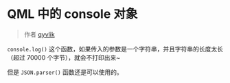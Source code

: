 # QML 中的 console 对象

> 作者 [qyvlik](http://blog.qyvlik.space)

`console.log()` 这个函数，如果传入的参数是一个字符串，并且字符串的长度太长（超过 70000 个字节），就会不打印出来~

但是 `JSON.parser()` 函数还是可以使用的。